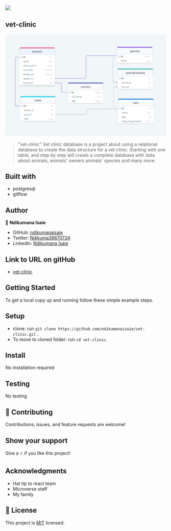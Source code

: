 ![](https://img.shields.io/badge/Microverse-blueviolet)

## vet-clinic
![vet-clinic](https://github.com/ndikumanaisaie/vet-clinic/blob/develop/vet_clinic.PNG)

> "vet-clinic" Vet clinic database is a project about using a relational database to create the data structure for a vet clinic. Starting with one table, and step by step will create a complete database with data about animals, animals' owners animals' species and many more.

## Built with
- postgresql
- gitflow

## Author

👤 **Ndikumana Isaie**

- GitHub: [ndikumanaisaie](https://github.com/ndikumanaisaie)
- Twitter: [Ndikuma38670724](https://twitter.com/Ndikuma38670724)
- LinkedIn: [Ndikumana Isaie](https://www.linkedin.com/in/ndikumanaisaie/)

## Link to URL on gitHub
- [vet-clinic](https://github.com/ndikumanaisaie/vet-clinic.git)

## Getting Started

To get a local copy up and running follow these simple example steps.

## Setup
- clone: run `git clone https://github.com/ndikumanaisaie/vet-clinic.git` .
- To move to cloned folder: run `cd vet-clinic`.

## Install

No installation required

## Testing

No testing

## 🤝 Contributing

Contributions, issues, and feature requests are welcome!

## Show your support

Give a ⭐️ if you like this project!

## Acknowledgments

- Hat tip to react team
- Microverse staff
- My family

## 📝 License

This project is [MIT](./MIT.md) licensed.
